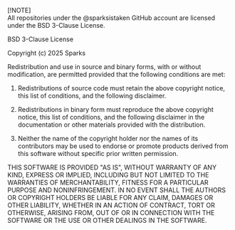 [!NOTE]  
All repositories under the @sparksistaken GitHub account are licensed under the BSD 3-Clause License.

BSD 3-Clause License

Copyright (c) 2025 Sparks

Redistribution and use in source and binary forms, with or without modification, are permitted provided that the following conditions are met:

1. Redistributions of source code must retain the above copyright notice, this list of conditions, and the following disclaimer.

2. Redistributions in binary form must reproduce the above copyright notice, this list of conditions, and the following disclaimer in the documentation or other materials provided with the distribution.

3. Neither the name of the copyright holder nor the names of its contributors may be used to endorse or promote products derived from this software without specific prior written permission.

THIS SOFTWARE IS PROVIDED "AS IS", WITHOUT WARRANTY OF ANY KIND, EXPRESS OR IMPLIED, INCLUDING BUT NOT LIMITED TO THE WARRANTIES OF MERCHANTABILITY, FITNESS FOR A PARTICULAR PURPOSE AND NONINFRINGEMENT. IN NO EVENT SHALL THE AUTHORS OR COPYRIGHT HOLDERS BE LIABLE FOR ANY CLAIM, DAMAGES OR OTHER LIABILITY, WHETHER IN AN ACTION OF CONTRACT, TORT OR OTHERWISE, ARISING FROM, OUT OF OR IN CONNECTION WITH THE SOFTWARE OR THE USE OR OTHER DEALINGS IN THE SOFTWARE.
